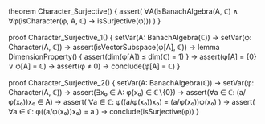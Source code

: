 theorem Character_Surjective() {
  assert(
    ∀A(isBanachAlgebra(A, ℂ) ∧ ∀φ(isCharacter(φ, A, ℂ) → isSurjective(φ)))
  )
}

proof Character_Surjective_1() {
  setVar(A: BanachAlgebra(ℂ)) →
  setVar(φ: Character(A, ℂ)) →
  assert(isVectorSubspace(φ[A], ℂ)) →
  lemma DimensionProperty() {
    assert(dim(φ[A]) ≤ dim(ℂ) = 1)
  } →
  assert(φ[A] = {0} ∨ φ[A] = ℂ) →
  assert(φ ≠ 0) →
  conclude(φ[A] = ℂ)
}

proof Character_Surjective_2() {
  setVar(A: BanachAlgebra(ℂ)) →
  setVar(φ: Character(A, ℂ)) →
  assert(∃x₀ ∈ A: φ(x₀) ∈ ℂ∖{0}) →
  assert(∀a ∈ ℂ: (a/φ(x₀))x₀ ∈ A) →
  assert(
    ∀a ∈ ℂ: φ((a/φ(x₀))x₀) = (a/φ(x₀))φ(x₀)
  ) →
  assert(
    ∀a ∈ ℂ: φ((a/φ(x₀))x₀) = a
  ) →
  conclude(isSurjective(φ))
}